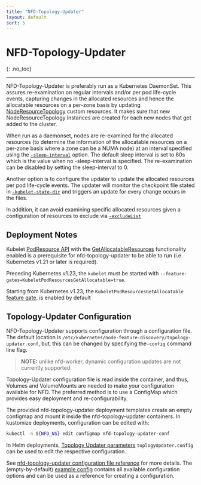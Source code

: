 ```yaml
---
title: "NFD-Topology-Updater"
layout: default
sort: 5
---
```


# NFD-Topology-Updater
{: .no_toc}

---

NFD-Topology-Updater is preferably run as a Kubernetes DaemonSet.
This assures re-examination on regular intervals
and/or per pod life-cycle events, capturing changes in the allocated
resources and hence the allocatable resources on a per-zone basis by updating
[NodeResourceTopology](custom-resources.md#noderesourcetopology) custom resources.
It makes sure that new NodeResourceTopology instances are created for each new
nodes that get added to the cluster.

When run as a daemonset, nodes are re-examined for the allocated resources
(to determine the information of the allocatable resources on a per-zone basis
where a zone can be a NUMA node) at an interval specified using the
[`-sleep-interval`](../reference/topology-updater-commandline-reference.html.md#-sleep-interval)
option. The default sleep interval is set to 60s
which is the value when no -sleep-interval is specified.
The re-examination can be disabled by setting the sleep-interval to 0.

Another option is to configure the updater to update
the allocated resources per pod life-cycle events.
The updater will monitor the checkpoint file stated in
[`-kubelet-state-dir`](../reference/topology-updater-commandline-reference.md#-kubelet-state-dir)
and triggers an update for every change occurs in the files.

In addition, it can avoid examining specific allocated resources
given a configuration of resources to exclude via [`-excludeList`](../reference/topology-updater-configuration-reference.md#excludelist)

## Deployment Notes

Kubelet [PodResource API][podresource-api] with the
[GetAllocatableResources][getallocatableresources] functionality enabled is a
prerequisite for nfd-topology-updater to be able to run (i.e. Kubernetes v1.21
or later is required).

Preceding Kubernetes v1.23, the `kubelet` must be started with
`--feature-gates=KubeletPodResourcesGetAllocatable=true`.

Starting from Kubernetes v1.23, the `KubeletPodResourcesGetAllocatable`
[feature gate][feature-gate].  is enabled by default

## Topology-Updater Configuration

NFD-Topology-Updater supports configuration through a configuration file. The
default location is `/etc/kubernetes/node-feature-discovery/topology-updater.conf`,
but, this can be changed by specifying the`-config` command line flag.

> **NOTE:** unlike nfd-worker, dynamic configuration updates are not currently
> supported.

Topology-Updater configuration file is read inside the container,
and thus, Volumes and VolumeMounts are needed
to make your configuration available for NFD.
The preferred method is to use a ConfigMap
which provides easy deployment and re-configurability.

The provided nfd-topology-updater deployment templates
create an empty configmap
and mount it inside the nfd-topology-updater containers.
In kustomize deployments, configuration can be edited with:

```bash
kubectl -n ${NFD_NS} edit configmap nfd-topology-updater-conf
```

In Helm deployments,
[Topology Updater parameters](../deployment/helm.md#topology-updater-parameters)
`toplogyUpdater.config` can be used to edit the respective configuration.

See
[nfd-topology-updater configuration file reference](../reference/topology-updater-configuration-reference.md)
for more details.
The (empty-by-default)
[example config](https://github.com/kubernetes-sigs/node-feature-discovery/blob/{{site.release}}/deployment/components/topology-updater-config/nfd-topology-updater.conf.example)
contains all available configuration options and can be used as a reference
for creating a configuration.

<!-- Links -->
[podresource-api]: https://kubernetes.io/docs/concepts/extend-kubernetes/compute-storage-net/device-plugins/#monitoring-device-plugin-resources
[feature-gate]: https://kubernetes.io/docs/reference/command-line-tools-reference/feature-gates
[getallocatableresources]: https://kubernetes.io/docs/concepts/extend-kubernetes/compute-storage-net/device-plugins/#grpc-endpoint-getallocatableresources

